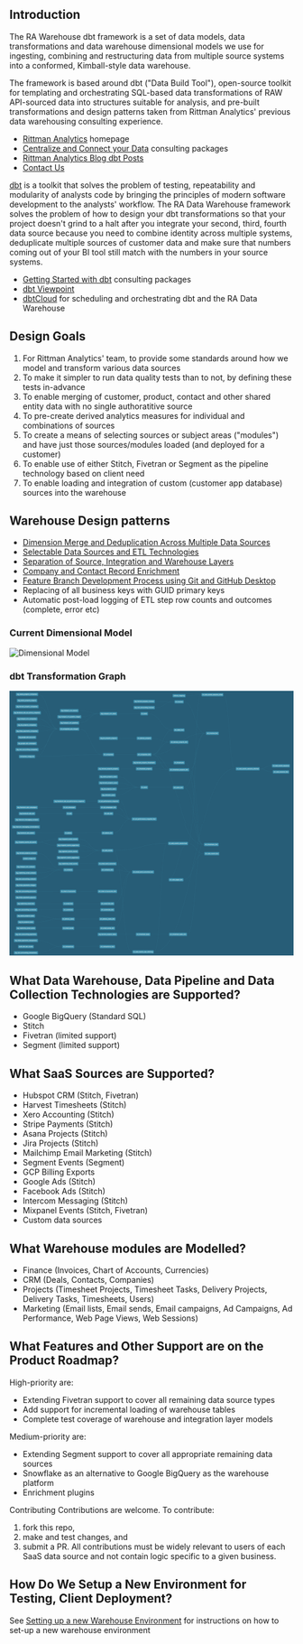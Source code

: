 ## Introduction

The RA Warehouse dbt framework is a set of data models, data transformations and data warehouse dimensional models we use for ingesting, combining and restructuring data from multiple source systems into a conformed, Kimball-style data warehouse. 

The framework is based around dbt ("Data Build Tool"), open-source toolkit for templating and orchestrating SQL-based data transformations of RAW API-sourced data into structures suitable for analysis, and pre-built transformations and design patterns taken from Rittman Analytics' previous data warehousing consulting experience.

* [Rittman Analytics](https://rittmananalytics.com/home-index) homepage
* [Centralize and Connect your Data](https://rittmananalytics.com/data-centralisation) consulting packages
* [Rittman Analytics Blog dbt Posts](https://rittmananalytics.com/blog/tag/dbt)
* [Contact Us](https://rittmananalytics.com/home-index/#about-us)

[dbt](getdbt.com) is a toolkit that solves the problem of testing, repeatability and modularity of analysts code by bringing the principles of modern software development to the analysts' workflow. The RA Data Warehouse framework solves the problem of how to design your dbt transformations so that your project doesn't grind to a halt after you integrate your second, third, fourth data source because you need to combine identity across multiple systems, deduplicate multiple sources of customer data and make sure that numbers coming out of your BI tool still match with the numbers in your source systems.

* [Getting Started with dbt](https://rittmananalytics.com/getting-started-with-dbt) consulting packages
* [dbt Viewpoint](https://docs.getdbt.com/docs/about/viewpoint/)
* [dbtCloud](https://docs.getdbt.com/docs/dbt-cloud/cloud-overview) for scheduling and orchestrating dbt and the RA Data Warehouse

## Design Goals

1. For Rittman Analytics' team, to provide some standards around how we model and transform various data sources
2. To make it simpler to run data quality tests than to not, by defining these tests in-advance
3. To enable merging of customer, product, contact and other shared entity data with no single authoratitive source
4. To pre-create derived analytics measures for individual and combinations of sources
5. To create a means of selecting sources or subject areas ("modules") and have just those sources/modules loaded (and deployed for a customer)
6. To enable use of either Stitch, Fivetran or Segment as the pipeline technology based on client need
7. To enable loading and integration of custom (customer app database) sources into the warehouse

## Warehouse Design patterns

* [Dimension Merge and Deduplication Across Multiple Data Sources](https://github.com/rittmananalytics/ra_data_warehouse/blob/master/docs/merge_and_dedupe_pattern.md)
* [Selectable Data Sources and ETL Technologies](https://github.com/rittmananalytics/ra_data_warehouse/blob/master/docs/selectable_data_sources_pattern.md)
* [Separation of Source, Integration and Warehouse Layers](https://github.com/rittmananalytics/ra_data_warehouse/blob/master/docs/separation_of_source_integration_and_wh_layers_pattern.md)
* [Company and Contact Record Enrichment](https://github.com/rittmananalytics/ra_data_warehouse/blob/master/docs/enrichment.md)
* [Feature Branch Development Process using Git and GitHub Desktop](https://github.com/rittmananalytics/ra_data_warehouse/blob/master/docs/git_branch_development.md)
* Replacing of all business keys with GUID primary keys
* Automatic post-load logging of ETL step row counts and outcomes (complete, error etc)

### Current Dimensional Model

![Dimensional Model](https://github.com/rittmananalytics/ra_data_warehouse/blob/master/img/dimensional_model.png)

### dbt Transformation Graph

![dbt DAG](img/dbt_graph.png)

## What Data Warehouse, Data Pipeline and Data Collection Technologies are Supported?

* Google BigQuery (Standard SQL)
* Stitch
* Fivetran (limited support)
* Segment (limited support)

## What SaaS Sources are Supported?

* Hubspot CRM (Stitch, Fivetran)
* Harvest Timesheets (Stitch)
* Xero Accounting (Stitch)
* Stripe Payments (Stitch)
* Asana Projects (Stitch)
* Jira Projects (Stitch)
* Mailchimp Email Marketing (Stitch)
* Segment Events (Segment)
* GCP Billing Exports
* Google Ads (Stitch)
* Facebook Ads (Stitch)
* Intercom Messaging (Stitch)
* Mixpanel Events (Stitch, Fivetran)
* Custom data sources

## What Warehouse modules are Modelled?

* Finance (Invoices, Chart of Accounts, Currencies)
* CRM (Deals, Contacts, Companies)
* Projects (Timesheet Projects, Timesheet Tasks, Delivery Projects, Delivery Tasks, Timesheets, Users)
* Marketing (Email lists, Email sends, Email campaigns, Ad Campaigns, Ad Performance, Web Page Views, Web Sessions)

## What Features and Other Support are on the Product Roadmap?

High-priority are:

* Extending Fivetran support to cover all remaining data source types
* Add support for incremental loading of warehouse tables
* Complete test coverage of warehouse and integration layer models

Medium-priority are:

* Extending Segment support to cover all appropriate remaining data sources
* Snowflake as an alternative to Google BigQuery as the warehouse platform
* Enrichment plugins

Contributing
Contributions are welcome. To contribute:

1. fork this repo,
2. make and test changes, and
3. submit a PR. All contributions must be widely relevant to users of each SaaS data source and not contain logic specific to a given business.

## How Do We Setup a New Environment for Testing, Client Deployment?

See [Setting up a new Warehouse Environment](https://github.com/rittmananalytics/ra_data_warehouse/blob/master/docs/setup.md) for instructions on how to set-up a new warehouse environment
